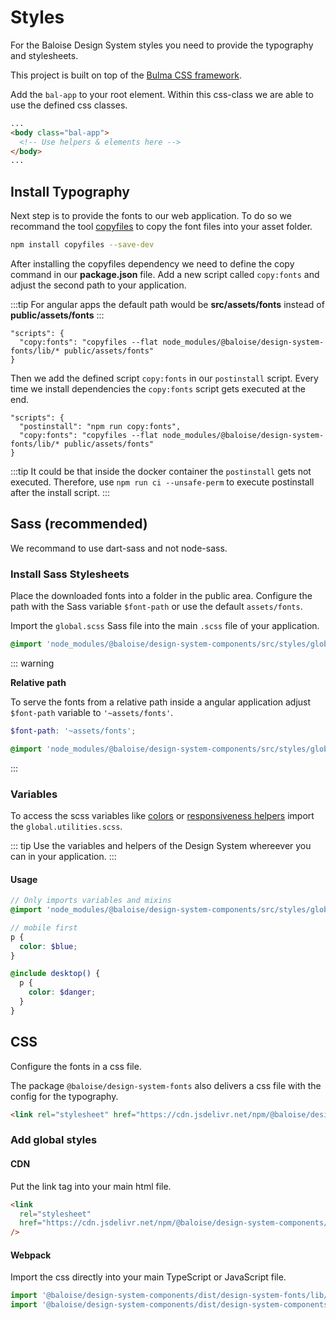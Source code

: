 # Styles

For the Baloise Design System styles you need to provide the typography and stylesheets.

This project is built on top of the [Bulma CSS framework](https://bulma.io/).

Add the `bal-app` to your root element. Within this css-class we are able to use the defined css classes.

```html
...
<body class="bal-app">
  <!-- Use helpers & elements here -->
</body>
...
```

## Install Typography

Next step is to provide the fonts to our web application. To do so we recommand the tool [copyfiles](https://www.npmjs.com/package/copyfiles) to copy the font files into your asset folder.

```bash
npm install copyfiles --save-dev
```

After installing the copyfiles dependency we need to define the copy command in our **package.json** file. Add a new script called `copy:fonts` and adjust the second path to your application.

:::tip
For angular apps the default path would be **src/assets/fonts** instead of **public/assets/fonts**
:::

```json{2}
"scripts": {
  "copy:fonts": "copyfiles --flat node_modules/@baloise/design-system-fonts/lib/* public/assets/fonts"
}
```

Then we add the defined script `copy:fonts` in our `postinstall` script. Every time we install dependencies the `copy:fonts` script gets executed at the end.

```json{2}
"scripts": {
  "postinstall": "npm run copy:fonts",
  "copy:fonts": "copyfiles --flat node_modules/@baloise/design-system-fonts/lib/* public/assets/fonts"
}
```

:::tip
It could be that inside the docker container the `postinstall` gets not executed. Therefore, use `npm run ci --unsafe-perm` to execute postinstall after the install script.
:::

## Sass (recommended)

We recommand to use dart-sass and not node-sass.

### Install Sass Stylesheets

Place the downloaded fonts into a folder in the public area. Configure the path with the Sass variable `$font-path` or use the default `assets/fonts`.

Import the `global.scss` Sass file into the main `.scss` file of your application.

```scss
@import 'node_modules/@baloise/design-system-components/src/styles/global.scss';
```

::: warning

**Relative path**

To serve the fonts from a relative path inside a angular application adjust `$font-path` variable to `'~assets/fonts'`.

```scss
$font-path: '~assets/fonts';

@import 'node_modules/@baloise/design-system-components/src/styles/global.scss';
```

:::

### Variables

To access the scss variables like [colors](/guide/styles/colors.html) or [responsiveness helpers](/guide/styles/responsiveness.html) import the `global.utilities.scss`.

::: tip
Use the variables and helpers of the Design System whereever you can in your application.
:::

#### Usage

```scss
// Only imports variables and mixins
@import 'node_modules/@baloise/design-system-components/src/styles/global.utilities.scss';

// mobile first
p {
  color: $blue;
}

@include desktop() {
  p {
    color: $danger;
  }
}
```

## CSS

Configure the fonts in a css file.

The package `@baloise/design-system-fonts` also delivers a css file with the config for the typography.

```html
<link rel="stylesheet" href="https://cdn.jsdelivr.net/npm/@baloise/design-system-fonts/lib/fonts.css" />
```

### Add global styles

#### CDN

Put the link tag into your main html file.

```html
<link
  rel="stylesheet"
  href="https://cdn.jsdelivr.net/npm/@baloise/design-system-components/dist/design-system-components/design-system-components.css"
/>
```

#### Webpack

Import the css directly into your main TypeScript or JavaScript file.

```typescript
import '@baloise/design-system-components/dist/design-system-fonts/lib/fonts.css'
import '@baloise/design-system-components/dist/design-system-components/design-system-components.css'
```
